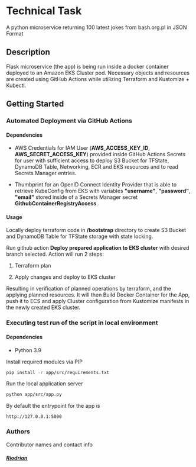 # Technical Task

A python microservice returning 100 latest jokes from bash.org.pl in JSON Format

## Description

Flask microservice (the app) is being run inside a docker container deployed to an Amazon EKS Cluster pod. Necessary objects and resources are created using GitHub Actions while utilizing Terraform and Kustomize + Kubectl.

## Getting Started

### Automated Deployment via GitHub Actions

#### Dependencies

- AWS Credentials for IAM User (**AWS_ACCESS_KEY_ID**, **AWS_SECRET_ACCESS_KEY**) provided inside GitHub Actions Secrets for user with sufficient access to deploy S3 Bucket for TFState, DynamoDB Table, Networking, ECR and EKS resources and to read Secrets Manager entries.

- Thumbprint for an OpenID Connect Identity Provider that is able to retrieve KubeConfig from EKS with variables **"username"**, **"password"**, **"email"** stored inside of a Secrets Manager secret **GithubContainerRegistryAccess**.


#### Usage

Locally deploy terraform code in **/bootstrap** directory to create S3 Bucket and DynamoDB Table for TFState storage with state locking.

Run github action **Deploy prepared application to EKS cluster** with desired branch selected. Action will run 2 steps:

1. Terraform plan

2. Apply changes and deploy to EKS cluster


Resulting in verification of planned operations by terraform, and the applying planned resources. It will then Build Docker Container for the App, push it to ECS and apply Cluster configuration from Kustomize manifests in the newly created EKS cluster.

### Executing test run of the script in local environment

#### Dependencies

- Python 3.9

Install required modules via PIP

```bash
pip install -r app/src/requirements.txt
```

Run the local application server

```bash
python app/src/app.py
```

By default the entrypoint for the app is

```uri
http://127.0.0.1:5000
```

### Authors

Contributor names and contact info

##### [Riodrian](https://github.com/Riodrian)
